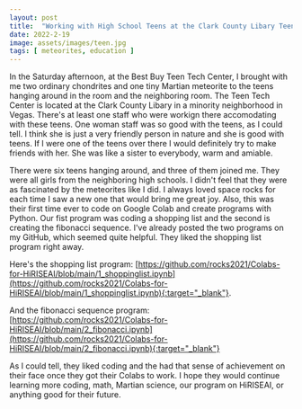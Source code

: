 ```yaml
---
layout: post
title:  "Working with High School Teens at the Clark County Libary Teen Tech Center"
date: 2022-2-19
image: assets/images/teen.jpg
tags: [ meteorites, education ]
---
```


In the Saturday afternoon, at the Best Buy Teen Tech Center, I brought with me two ordinary chondrites and one tiny Martian meteorite to the teens hanging around in the room and the neighboring room. The Teen Tech Center is located at the Clark County Libary in a minority neighborhood in Vegas. There's at least one staff who were workign there accomodating with these teens. One woman staff was so good with the teens, as I could tell. I think she is just a very friendly person in nature and she is good with teens. If I were one of the teens over there I would definitely try to make friends with her. She was like a sister to everybody, warm and amiable. 

There were six teens hanging around, and three of them joined me. They were all girls from the neighboring high schools. I didn't feel that they were as fascinated by the meteorites like I did. I always loved space rocks for each time I saw a new one that would bring me great joy. Also, this was their first time ever to code on Google Colab and create programs with Python. Our fist program was coding a shopping list and the second is creating the fibonacci sequence. I've already posted the two programs on my GitHub, which seemed quite helpful. They liked the shopping list program right away.

Here's the shopping list program: [https://github.com/rocks2021/Colabs-for-HiRISEAI/blob/main/1_shoppinglist.ipynb](https://github.com/rocks2021/Colabs-for-HiRISEAI/blob/main/1_shoppinglist.ipynb){:target="_blank"}.

And the fibonacci sequence program: [https://github.com/rocks2021/Colabs-for-HiRISEAI/blob/main/2_fibonacci.ipynb](https://github.com/rocks2021/Colabs-for-HiRISEAI/blob/main/2_fibonacci.ipynb){:target="_blank"} 

As I could tell, they liked coding and the had that sense of achievement on their face once they got their Colabs to work. I hope they would continue learning more coding, math, Martian science, our program on HiRISEAI, or anything good for their future.



